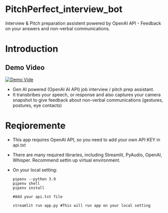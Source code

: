 # PitchPerfect_interview_bot
Interview &amp; Pitch preparation assistent powered by OpenAI API - Feedback on your answers and non-verbal communications.



# Introduction
## Demo Video

[![Demo Vide](https://img.youtube.com/vi/xA9jZJjejWQ/0.jpg)](https://youtu.be/xA9jZJjejWQ?feature=shared)

* Gen AI powered (OpenAI AI API) job interview / pitch prep assistant.
* It transbribes your speech, or response and also captures your camera snapshot to give feedback about non-verbal communications (gestures, postures, eye contacts)

# Reqioremente
* This app requires OpenAI API, so you need to add your own API KEY in api.txt
* There are many required libraries, including Streamlit, PyAudio, OpenAI, Whisper. Recommend settin up virtual environment.
* On your local setting:

  ```
  pipenv --python 3.9
  pipenv shell
  pipenv install

  #Add your api.txt file

  streamlit run app.py #This will run app on your local setting
  ```
